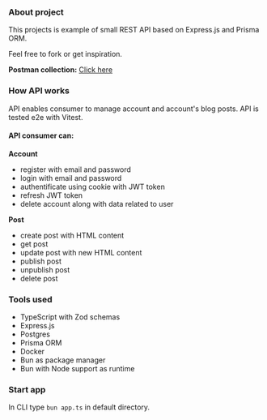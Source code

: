 ### About project

This projects is example of small REST API based on Express.js and Prisma ORM.

Feel free to fork or get inspiration.

**Postman collection:** [Click here](https://www.postman.com/restaurant-backend-developers-team/rest-mvc-like-api/invite?wid=85118222-57ae-45d1-8396-1c45bf3be135)

### How API works

API enables consumer to manage account and account's blog posts. API is tested e2e with Vitest.

#### API consumer can:

**Account**

-  register with email and password
-  login with email and password
-  authentificate using cookie with JWT token
-  refresh JWT token
-  delete account along with data related to user

**Post**

-  create post with HTML content
-  get post
-  update post with new HTML content
-  publish post
-  unpublish post
-  delete post

### Tools used

-  TypeScript with Zod schemas
-  Express.js
-  Postgres
-  Prisma ORM
-  Docker
-  Bun as package manager
-  Bun with Node support as runtime

### Start app

In CLI type `bun app.ts` in default directory.
